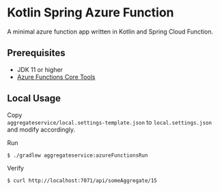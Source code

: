 # Kotlin Spring Azure Function
A minimal azure function app written in Kotlin and Spring Cloud Function.


## Prerequisites
- JDK 11 or higher
- [Azure Functions Core Tools](https://docs.microsoft.com/en-us/azure/azure-functions/functions-run-local)

## Local Usage
Copy   
`aggregateservice/local.settings-template.json` to `local.settings.json` and modify accordingly.

Run
```shell
$ ./gradlew aggregateservice:azureFunctionsRun
```

Verify
```shell
$ curl http://localhost:7071/api/someAggregate/15
```
